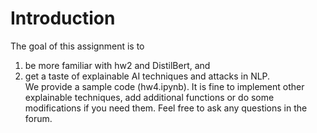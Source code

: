# Introduction 
The goal of this assignment is to 
1) be more familiar with hw2 and DistilBert, and
2) get a 
taste of explainable AI techniques and attacks in NLP.  
We provide a sample code (hw4.ipynb). It is fine to implement other explainable 
techniques, add additional functions or do some modifications if you need them. Feel 
free to ask any questions in the forum.
